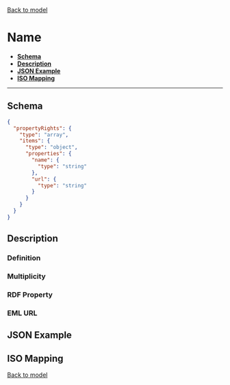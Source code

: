 [Back to model](_base.md)

# Name

- **[Schema](#schema)**
- **[Description](#description)**
- **[JSON Example](#json-example)**
- **[ISO Mapping](#iso-mapping)**
---
## Schema
```json
{
  "propertyRights": {
    "type": "array",
    "items": {
      "type": "object",
      "properties": {
        "name": {
          "type": "string"
        },
        "url": {
          "type": "string"
        }
      }
    }
  }
}
```
## Description
### Definition
### Multiplicity
### RDF Property
### EML URL

## JSON Example
## ISO Mapping

[Back to model](_base.md)